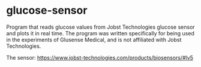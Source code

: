 # glucose-sensor
Program that reads glucose values from Jobst Technologies glucose sensor and plots it in real time. The program was written specifically for being used in the experiments of Glusense Medical, and is not affiliated with Jobst Technologies.

The sensor: https://www.jobst-technologies.com/products/biosensors/#lv5
